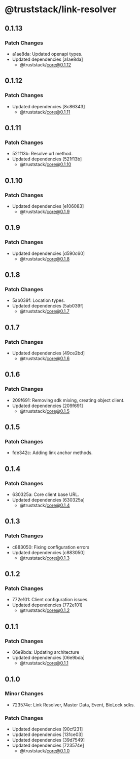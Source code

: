 # @truststack/link-resolver

## 0.1.13

### Patch Changes

- a1ae8da: Updated openapi types.
- Updated dependencies [a1ae8da]
  - @truststack/core@0.1.12

## 0.1.12

### Patch Changes

- Updated dependencies [8c86343]
  - @truststack/core@0.1.11

## 0.1.11

### Patch Changes

- 521f13b: Resolve url method.
- Updated dependencies [521f13b]
  - @truststack/core@0.1.10

## 0.1.10

### Patch Changes

- Updated dependencies [e106083]
  - @truststack/core@0.1.9

## 0.1.9

### Patch Changes

- Updated dependencies [d590c60]
  - @truststack/core@0.1.8

## 0.1.8

### Patch Changes

- 5ab039f: Location types.
- Updated dependencies [5ab039f]
  - @truststack/core@0.1.7

## 0.1.7

### Patch Changes

- Updated dependencies [49ce2bd]
  - @truststack/core@0.1.6

## 0.1.6

### Patch Changes

- 209f691: Removing sdk mixing, creating object client.
- Updated dependencies [209f691]
  - @truststack/core@0.1.5

## 0.1.5

### Patch Changes

- fde342c: Adding link anchor methods.

## 0.1.4

### Patch Changes

- 630325a: Core client base URL.
- Updated dependencies [630325a]
  - @truststack/core@0.1.4

## 0.1.3

### Patch Changes

- c883050: Fixing configuration errors
- Updated dependencies [c883050]
  - @truststack/core@0.1.3

## 0.1.2

### Patch Changes

- 772e101: Client configuration issues.
- Updated dependencies [772e101]
  - @truststack/core@0.1.2

## 0.1.1

### Patch Changes

- 06e9bda: Updating architecture
- Updated dependencies [06e9bda]
  - @truststack/core@0.1.1

## 0.1.0

### Minor Changes

- 723574e: Link Resolver, Master Data, Event, BioLock sdks.

### Patch Changes

- Updated dependencies [90cf231]
- Updated dependencies [131ce03]
- Updated dependencies [39d7549]
- Updated dependencies [723574e]
  - @truststack/core@0.1.0
